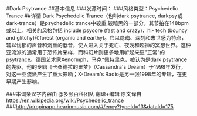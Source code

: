 #Dark Psytrance
##基本信息
###发源时间：
###风格类型：Psychedelic Trance
##详情
Dark Psychedelic Trance（也叫dark psytrance, darkpsy或dark-trance）是psychedelic
trance中较重,较暗黑的一部分，其节拍在148bpm或以上。相关的风格包括 include psycore (fast and crazy)，hi-
tech (bouncy and glitchy)和forest (organic and
earthy)。它以隐晦、深刻和末世感为特点，辅以忧郁的声音和沉重的低音，使人进入关于死亡、夜晚和超神的冥想世界。这种亚流派的通常用于恐怖片采样，而科幻片则更多地用听起来更"正常"的psytrance。德国艺术家Xenormph，马克*佩特里克，被认为是dark
psytrance的先驱，他的专辑《卡桑德拉的噩梦》（Cassandra's Dream）于1998年发行，对这一亚流派产生了重大影响；X-Dream's
Radio是另一张1998年的专辑，在更早期产生影响。

###本词条汉字内容由 @多频百科团队 翻译+编辑
原文译自 https://en.wikipedia.org/wiki/Psychedelic_trance
###http://dropinapp.hearinmusic.com/#/ency?typeId=13&dataId=175
